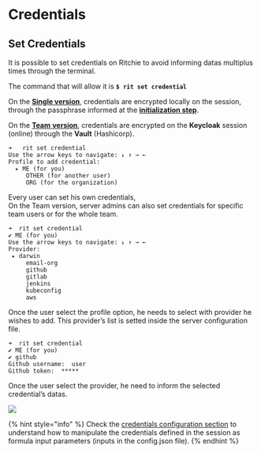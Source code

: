 # Credentials

## Set **Credentials** 

It is possible to set credentials on Ritchie to avoid informing datas multiplus times through the terminal.

The command that will allow it is **`$ rit set credential`**  
  
On the [**Single version**](https://docs.ritchiecli.io/getting-started/choosing-a-version#single-version), credentials are encrypted locally on the session, through the passphrase informed at the [**initialization step**](https://docs.ritchiecli.io/getting-started/initialization#single-version).

On the [**Team** **version**](https://docs.ritchiecli.io/getting-started/choosing-a-version#team-version), credentials are encrypted on the **Keycloak** session \(online\) through the **Vault** \(Hashicorp\).  


```text
➜   rit set credential
Use the arrow keys to navigate: ↓ ↑ → ←
Profile to add credential:
  ▸ ME (for you)
     OTHER (for another user)
     ORG (for the organization)
```

Every user can set his own credentials,  
On the Team version, server admins can also set credentials for specific team users or for the whole team.

```text
➜  rit set credential
✔ ME (for you)
Use the arrow keys to navigate: ↓ ↑ → ←
Provider:
 ▸ darwin
     email-org
     github
     gitlab
     jenkins
     kubeconfig
     aws
```

Once the user select the profile option, he needs to select with provider he wishes to add. This provider’s list is setted inside the server configuration file.

```text
➜  rit set credential
✔ ME (for you)
✔ github
Github username:  user
Github token:  *****

```

Once the user select the provider, he need to inform the selected credential’s datas.

![](https://lh4.googleusercontent.com/-JVtQ04rw-nThL0ALvAnk5B63942l5z9gUrjzk34TNPiPU3BNUc4aa-BFSimdtBNO6dMJDTwBgiWr9uEg3sIwQTLiklUwqyKr5ZyWpnaHGpg4P-4GELLnmw3pPaomBM433N_bg0o)

{% hint style="info" %}
Check the [credentials configuration section](https://docs.ritchiecli.io/developer/server#credentials-configurations) to understand how to manipulate the credentials defined in the session as formula input parameters \(inputs in the config.json file\).
{% endhint %}

